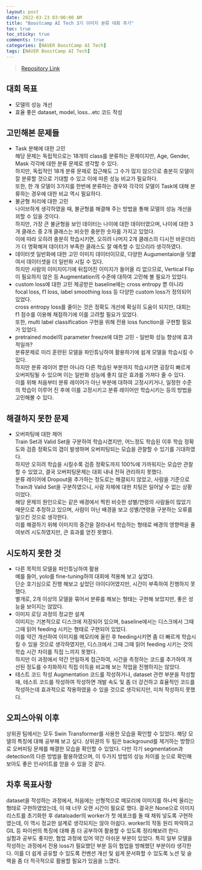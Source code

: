 ```yaml
---
layout: post
date: 2022-03-23 03:00:00 AM
title: "Boostcamp AI Tech 3기 이미지 분류 대회 후기"
toc: true
toc_sticky: true
comments: true
categories: [NAVER BoostCamp AI Tech]
tags: [NAVER BoostCamp AI Tech]
---
```


> [Repository Link](https://github.com/boostcampaitech3/level1-image-classification-level1-recsys-15)

## 대회 목표 
- 모델의 성능 개선
- 효율 좋은 dataset, model, loss…etc 코드 작성

## 고민해본 문제들
- Task 분해에 대한 고민<br>
    해당 문제는 독립적으로는 18개의 class를 분류하는 문제이지만, Age, Gender, Mask 각각에 대한 분류 문제로 생각할 수 있다.<br>
    하지만, 독립적인 18개 분류 문제로 접근해도 그 수가 많지 않으므로 충분히 모델이 잘 분류할 것으로 기대할 수 있고 이에 따른 성능 비교가 필요하다.<br>
    또한, 한 개 모델이 3가지를 한번에 분류하는 경우와 각각의 모델이 Task에 대해 분류하는 경우에 대한 비교 역시 필요하다.<br>
- 불균형 처리에 대한 고민 <br>
    나이브하게 생각하였을 때, 불균형를 해결해 주는 방법을 통해 모델의 성능 개선을 꾀할 수 있을 것이다.<br>
    하지만, 가장 큰 불균형을 보인 데이터는 나이에 대한 데이터였으며,  나이에 대한 3개 클래스 중 2개 클래스는 비슷한 충분한 숫자를 가지고 있었다.<br>
    이에 따라 오히려 충분히 학습시키면, 오히려 나머지 2개 클래스의 디시전 바운더리가 더 명확해져 데이터가 부족한 클래스도 잘 예측할 수 있으리라 생각하였다.<br>
- 데이터셋 일반화에 대한 고민
    이미지 데이터이므로, 다양한 Augumentaion을 덧붙여서 데이터셋을 더 일반화 시킬 수 있다.<br>
    하지만 사람의 이미지이기에 뒤집어진 이미지가 들어올 리 없으므로, Vertical Flip이 필요하지 않은 등 Augmentation의 수준에 대하여 고민해 볼 필요가 있었다.<br>
- custom loss에 대한 고민
    제공받은 baseline에는 cross entropy 뿐 아니라 focal loss, f1 loss, label smoothing loss 등 다양한 custom loss가 정의되어 있었다.<br>
    cross entropy loss를 줄이는 것은 정확도 개선에 확실히 도움이 되지만, 대회는 f1 점수를 이용해 채점하기에 이를 고려할 필요가 있었다.<br>
    또한, multi label classification 구현을 위해 전용 loss function을 구현할 필요가 있었다.<br>
- pretrained model의 parameter freeze에 대한 고민 - 일반화 성능 향상에 효과적일까?<br>
    분류문제로 미리 훈련된 모델을 파인튜닝하여 활용하기에 쉽게 모델을 학습시킬 수 있다.<br>
    하지만 분류 레이어 뿐만 아니라 다른 학습된 부분까지 학습시키면 굉장히 빠르게 오버피팅될 수 있으며 이는 일반화 성능에 좋지 않은 효과를 가져다 줄 수 있다.<br>
    이를 위해 처음부터 분류 레이어가 아닌 부분에 대하여 고정시키거나, 일정한 수준의 학습이 이루어 진 후에 이를 고정시키고 분류 레이어만 학습시키는 등의 방법을 고민해볼 수 있다.<br>

## 해결하지 못한 문제
- 오버피팅에 대한 제어<br>
    Train Set과 Valid Set을 구분하여 학습시켰지만, 어느정도 학습된 이후 학습 정확도와 검증 정확도의 갭이 발생하며 오버피팅되는 모습을 관찰할 수 있기를 기대하였다.<br>
    하지만 오히려 학습을 시킬수록 검증 정확도까지 100%에 가까워지는 모습만 관찰할 수 있었고, 결국 오버피팅문제는 대회 내내 전혀 관리하지 못했다.<br>
    분류 레이어에 Dropout을 추가하는 정도로는 해결되지 않았고, 사람을 기준으로 Train과 Valid Set을 구분하였으니, 사람 자체에 대한 치팅은 일어날 수 없는 상황이었다.<br>
    해당 문제의 원인으로는 같은 배경에서 찍힌 비슷한 성별/연령의 사람들이 많았기 때문으로 추정하고 있으며, 사람이 아닌 배경을 보고 성별/연령을 구분하는 오류를 일으킨 것으로 생각한다.<br>
    이를 해결하기 위해 이미지의 중간을 잘라내서 학습하는 형태로 배경의 영향력을 줄여보려 시도하였지만, 큰 효과를 얻진 못했다.<br>

## 시도하지 못한 것
- 다른 목적의 모델을 파인튜닝하여 활용<br>
    예를 들어, yolo를 fine-tuning하여 대회에 적용해 보고 싶었다.<br>
    단순 호기심으로 진행 해보고 싶었던 아이디어였지만, 시간이 부족하여 진행하지 못했다.<br>
    별개로, 2개 이상의 모델을 묶어서 분류를 해보는 형태는 구현해 보았지만, 좋은 성능을 보이지는 않았다.<br>
- 이미지 로딩 과정의 정교한 설계<br>
    이미지는 기본적으로 디스크에 저장되어 있으며, baseline에서는 디스크에서 그때 그때 읽어 feeding 시키는 형태로 구현되어 있었다.<br>
    이를 약간 개선하여 이미지를 메모리에 올린 후 feeding시키면 좀 더 빠르게 학습시킬 수 있을 것으로 생각하였지만, 디스크에서 그때 그때 읽어 feeding 시키는 것의 학습 시간 차이를 직접 느끼지 못했다.<br>
    하지만 이 과정에서 약간 안일하게 접근하여, 시간을 측정하는 코드를 추가하여 개선된 정도를 수치화하지 직접 이득을 비교해 보는 작업을 진행하지는 않았다.<br>
- 테스트 코드 작성
    Augmentation 코드를 작성하거나, dataset 관련 부분을 작성할 때, 테스트 코드를 작성하여 작성하면 개발 속도 및 좀 더 강건하고 효율적인 코드를 작성하는데 효과적으로 작용하였을 수 있을 것으로 생각되지만, 미처 작성하지 못했다.<br>

## 오피스아워 이후
상위권 팀에서는 모두 Swin Transformer를 사용한 모습을 확인할 수 있었다. 해당 모델의 특징에 대해 공부해 보고 싶다.
상위권의 두 팀은 background를 제거하는 방향으로 오버피팅 문제를 해결한 모습을 확인할 수 있었다. 다만 각기 segmentation과 detection의 다른 방법을 활용하였으며, 이 두가지 방법의 성능 차이를 눈으로 확인해 보아도 좋은 인사이트를 얻을 수 있을 것 같다.

## 차후 목표사항
 dataset을 작성하는 과정에서, 처음에는 선형적으로 메모리에 이미지를 하나씩 올리는 형태로 구현하였었는데, 이 때 너무 오랜 시간이 필요로 했다. 결국은 None으로 이미지 리스트를 초기화한 후 dataloader의 worker가 첫 에포크를 돌 때 채워 넣도록 구현하였는데, 이 역시 정교한 설계로 생각되지는 않아 아쉽다. worker의 작동 원리 파악하고 GIL 등 파이썬의 특징에 대해 좀 더 공부하여 활용할 수 있도록 정리해보려 한다.<br>
 실험과 공부도 좋지만, 협업 과정에 있어 약간 아쉬운 부분이 있었다. 특히 일부 모델을 작성하는 과정에서 전용 loss가 필요했던 부분 등이 협업을 방해했던 부분이라 생각한다. 이를 더 쉽게 공유할 수 있도록 컨벤션 개선 및 쉽게 문서화할 수 있도록 노션 및 슬랙을 좀 더 적극적으로 활용할 필요가 있음을 느꼈다.
